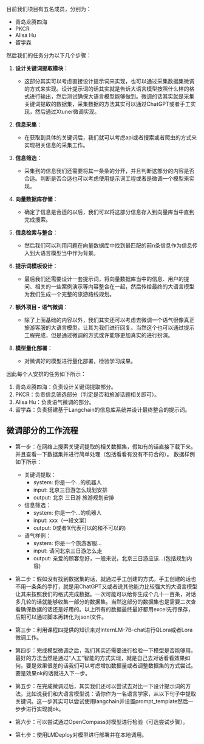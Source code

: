 目前我们项目有五名成员，分别为：
- 青岛龙腾四海
- PKCR
- Alisa Hu
- 留学森

然后我们的任务分为以下几个步骤：
1. **设计关键词提取模块**：
   - 这部分其实可以考虑直接设计提示词来实现，也可以通过采集数据集微调的方式来实现。设计提示词的话其实就是告诉大语言模型按照什么样的格式进行输出，然后测试确保大语言模型能够做到。微调的话其实就是采集关键词提取的数据集，采集数据的方法其实可以通过ChatGPT或者手工实现，然后通过Xtuner微调实现。

2. **信息采集**：
   - 在获取到具体的关键词后，我们就可以考虑api或者搜索或者爬虫的方式来实现相关信息的采集工作。

3. **信息筛选**：
   - 采集到的信息我们还需要将其一条条的分开，并且判断这部分的内容是否合适。判断是否合适也可以考虑使用提示词工程或者是微调一个模型来实现。

4. **向量数据库存储**：
   - 确定了信息是合适的以后，我们可以将这部分信息存入到向量库当中直到完成搜索。

5. **信息检索与整合**：
   - 然后我们可以利用问题在向量数据库中找到最匹配的前n条信息作为信息传入到大语言模型当中作为背景。

6. **提示词模板设计**：
   - 最后我们还需要设计一套提示词，将向量数据库当中的信息、用户的提问、相关的一些案例演示等内容整合在一起，然后传给最终的大语言模型为我们生成一个完整的旅游路线规划。
  
7. **额外项目 - 语气微调**：
   - 除了上面基础的内容以外，我们其实还可以考虑去微调一个语气很像真正旅游客服的大语言模型，让其为我们进行回复。当然这个也可以通过提示工程完成，但是通过微调的方式或许能够更加真实的进行扮演。

8. **模型量化部署**：
   - 对微调好的模型进行量化部署，检验学习成果。

因此每个人安排的任务如下所示：
1. 青岛龙腾四海：负责设计关键词提取部分。
2. PKCR：负责信息筛选部分（判定是否和旅游话题相关即可）。
3. Alisa Hu：负责语气微调的部分。
4. 留学森：负责搭建基于Langchain的信息库系统并设计最终整合的提示词。


## 微调部分的工作流程
- 第一步：在网络上搜索关键词提取的相关数据集，假如有的话直接下载下来。并且查看一下数据集并进行简单处理（包括看看有没有不符合的）。
数据样例如下所示：
  - 关键词提取：
    - system: 你是一个...的机器人
    - input: 北京三日游怎么规划安排
    - output: 北京 三日游 旅游规划安排
  - 信息筛选：
    - system: 你是一个...的机器人
    - input: xxx（一段文案）
    - output: 0或者1(代表可以的和不可以的)
  - 语气样例：
    - system: 你是一个旅游客服...
    - input: 请问北京三日游怎么走
    - output: 亲爱的顾客您好，一般来说，北京三日游应该...(包括规划内容)

- 第二步：假如没有找到数据集的话，就通过手工创建的方式。手工创建的话也不用一条条的手打，就是用ChatGPT又或者说其他能力比较强大的大语言模型让其来按照我们的格式完成数据。一次可能可以给你生成个几十一百条，对话多几轮的话就能够收集一部分的数据集。当然这部分的数据集也是需要二次查看确保数据的话还是好用的。以上所有的数据最终最好都用excel先行保存，后期可以通过脚本再转化为jsonl文件。

- 第三步：利用课程四提供的知识来对InternLM-7B-chat进行QLora或者Lora微调工作。

- 第四步：完成模型微调之后，我们其实还需要进行检验一下模型是否能够用。最好的方法当然是通过“人工”智能的方式实现，就是自己去对话看看效果如何。要是效果很差的话我们可以考虑增加数据量或者调整数据集的方式尝试。要是效果ok的话就进入下一步。

- 第五步：在完成微调过后，其实我们还可以尝试去对比一下设计提示词的方法。比如说我们和大语言模型说：请你作为一名语言学家，从以下句子中提取关键词。这一步其实可以尝试使用langchain并设置prompt_template然后一步步进行实现就ok。

- 第六步：可以尝试通过OpenCompass对模型进行检验（可选尝试步骤）。

- 第七步：使用LMDeploy对模型进行部署并在本地调用。


